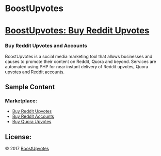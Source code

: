 # BoostUpvotes
# [BoostUpvotes: Buy Reddit Upvotes](https://boostupvotes.com)

### Buy Reddit Upvotes and Accounts

BoostUpvotes is a social media marketing tool that allows businesses and causes to promote their content on Reddit, Quora and beyond. Services are automated using PHP for near instant delivery of Reddit upvotes, Quora upvotes and Reddit accounts. 

## Sample Content

### Marketplace:

- [Buy Reddit Upvotes](https://boostupvotes.com/)
- [Buy Reddit Accounts](https://boostupvotes.com/buy-reddit-accounts/)
- [Buy Quora Upvotes](https://boostupvotes.com/buy-quora-upvotes/)

## License:

© 2017 [BoostUpvotes](https://boostupvotes.com)
